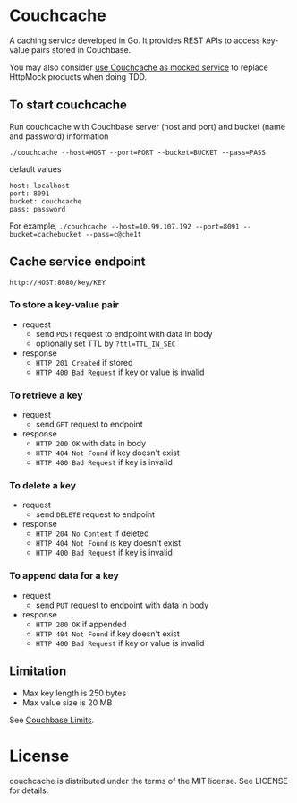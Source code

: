 Couchcache
==
A caching service developed in Go. It provides REST APIs to access key-value pairs stored in Couchbase.

You may also consider [use Couchcache as mocked service](http://codingsince1985.blogspot.com.au/2015/05/use-caching-service-as-mocked.html) to replace HttpMock products when doing TDD.

To start couchcache
--
Run couchcache with Couchbase server (host and port) and bucket (name and password) information

`./couchcache --host=HOST --port=PORT --bucket=BUCKET --pass=PASS`

default values
```
host: localhost
port: 8091
bucket: couchcache
pass: password
```
For example, `./couchcache --host=10.99.107.192 --port=8091 --bucket=cachebucket --pass=c@che1t`

Cache service endpoint
--
`http://HOST:8080/key/KEY`

### To store a key-value pair
* request
  * send `POST` request to endpoint with data in body
  * optionally set TTL by `?ttl=TTL_IN_SEC`
* response
  * `HTTP 201 Created` if stored
  * `HTTP 400 Bad Request` if key or value is invalid

### To retrieve a key
* request
  * send `GET` request to endpoint
* response
  * `HTTP 200 OK` with data in body
  * `HTTP 404 Not Found` if key doesn't exist
  * `HTTP 400 Bad Request` if key is invalid

### To delete a key
* request
  * send `DELETE` request to endpoint
* response
  * `HTTP 204 No Content` if deleted
  * `HTTP 404 Not Found` is key doesn't exist
  * `HTTP 400 Bad Request` if key is invalid

### To append data for a key
* request
  * send `PUT` request to endpoint with data in body
* response
  * `HTTP 200 OK` if appended
  * `HTTP 404 Not Found` if key doesn't exist
  * `HTTP 400 Bad Request` if key or value is invalid

Limitation
--
* Max key length is 250 bytes
* Max value size is 20 MB

See [Couchbase Limits](http://docs.couchbase.com/admin/admin/Misc/limits.html).

License
==
couchcache is distributed under the terms of the MIT license. See LICENSE for details.

